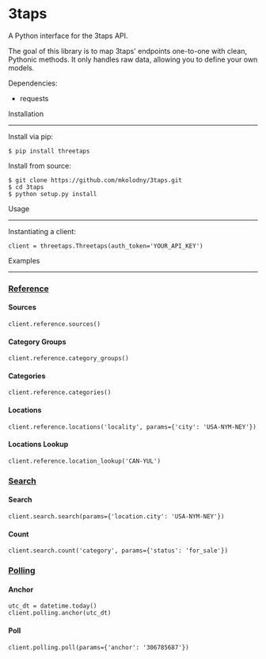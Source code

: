 3taps
=====

A Python interface for the 3taps API.

The goal of this library is to map 3taps' endpoints one-to-one with clean, Pythonic methods. It only handles raw data, allowing you to define your own models.

Dependencies:

- requests


Installation
____________

Install via pip:

    $ pip install threetaps

Install from source:

    $ git clone https://github.com/mkolodny/3taps.git
    $ cd 3taps
    $ python setup.py install


Usage
_____

Instantiating a client:

    client = threetaps.Threetaps(auth_token='YOUR_API_KEY')


Examples
________

### [Reference](http://docs.3taps.com/reference_api.html)

#### Sources

    client.reference.sources()

#### Category Groups

    client.reference.category_groups()

#### Categories

    client.reference.categories()

#### Locations

    client.reference.locations('locality', params={'city': 'USA-NYM-NEY'})

#### Locations Lookup

    client.reference.location_lookup('CAN-YUL')


### [Search](http://docs.3taps.com/reference_api.html)

#### Search

    client.search.search(params={'location.city': 'USA-NYM-NEY'})

#### Count

    client.search.count('category', params={'status': 'for_sale'})


### [Polling](http://docs.3taps.com/polling_api.html)

#### Anchor

    utc_dt = datetime.today()
    client.polling.anchor(utc_dt)

#### Poll

    client.polling.poll(params={'anchor': '306785687'})
